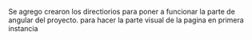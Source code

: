 Se agrego crearon los directiorios para poner a funcionar la parte de angular del proyecto.
para hacer la parte visual de la pagina en primera instancia